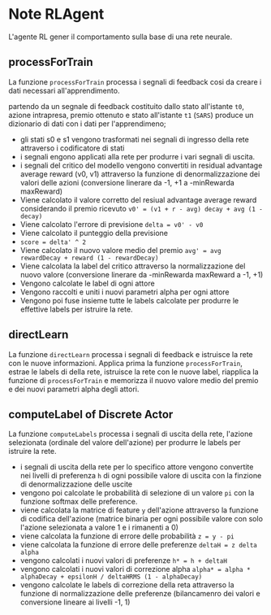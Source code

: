 # Note RLAgent
L'agente RL gener il comportamento sulla base di una rete neurale.

## processForTrain
La funzione `processForTrain` processa i segnali di feedback cosi da creare
i dati necessari all'apprendimento.

partendo da un segnale di feedback costituito dallo stato all'istante `t0`,
azione intrapresa, premio ottenuto e stato all'istante `t1` (`SARS`)
produce un dizionario di dati con i dati per l'apprendimeno;

- gli stati s0 e s1 vengono trasformati nei segnali di ingresso della rete attraverso i codificatore di stati
- i segnali engono applicati alla rete per produrre i vari segnali di uscita.
- i segnali del critico del modello vengono convertiti in residual advantage average reward (v0, v1) 
  attraverso la funzione di denormalizzazione
  dei valori delle azioni (conversione linerare da -1, +1 a -minRewarda maxReward)
- Viene calcolato il valore corretto del resiual advantage average reward considerando il premio ricevuto
  `v0' = (v1 + r - avg) decay + avg (1 - decay)`
- Viene calcolato l'errore di previsione
  `delta = v0' - v0`
- Viene calcolato il punteggio della previsione
- `score = delta' ^ 2`
- Viene calcolato il nuovo valore medio del premio
  `avg' = avg rewardDecay + reward (1 - rewardDecay)`
- Viene calcolata la label del critico attraverso la normalizzazione del nuovo valore
  (conversione linerare da -minRewarda maxReward a -1, +1)
- Vengono calcolate le label di ogni attore
- Vengono raccolti e uniti i nuovi parametri alpha per ogni attore 
- Vengono poi fuse insieme tutte le labels calcolate per produrre le effettive
  labels per istruire la rete.

## directLearn

La funzione `directLearn` processa i segnali di feedback e istruisce la rete
con le nuove informazioni.
Applica prima la funzione `processForTrain`, estrae le labels di della rete,
istruisce la rete con le nuove label, riapplica la funzione di `processForTrain`
e memorizza il nuovo valore medio del premio e dei nuovi parametri alpha degli attori.

## computeLabel of Discrete Actor

La funzione `computeLabels` processa i segnali di uscita della rete,
l'azione selezionata (ordinale del valore dell'azione) per produrre le labels per istruire la rete.

- i segnali di uscita della rete per lo specifico attore vengono convertite nei livelli di preferenza
  `h` di ogni possibile valore di uscita con la finzione di denormalizzazione delle uscite
- vengono poi calcolate le probabilità di selezione di un valore `pi` con la funzione softmax delle preference.
- viene calcolata la matrice di feature `y` dell'azione attraverso la funzione di codifica dell'azione
  (matrice binaria per ogni possibile valore con solo l'azione selezionata a valore 1 e i rimanenti a 0)
- viene calcolata la funzione di errore delle probabilità `z = y - pi` 
- viene calcolata la funzione di errore delle preferenze `deltaH = z delta alpha`
- vengono calcolati i nuovi valori di preferenze `h* = h + deltaH`
- vengono calcolati i nuovi valori di correzione alpha `alpha* = alpha * alphaDecay + epsilonH / deltaHRMS (1 - alphaDecay)`
- vengono calcolate le labels di correzione della reta attraverso la
  funzione di normalizzazione delle preferenze (bilancamenro dei valori e conversione lineare ai livelli -1, 1)



